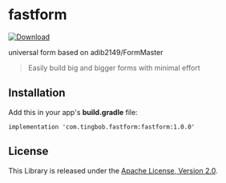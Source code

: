 # fastform
[ ![Download](https://api.bintray.com/packages/tingbob/maven/fastform/images/download.svg) ](https://bintray.com/tingbob/maven/fastform/_latestVersion)

universal form based on adib2149/FormMaster
> Easily build big and bigger forms with minimal effort

## Installation
Add this in your app's **build.gradle** file:
```
implementation 'com.tingbob.fastform:fastform:1.0.0'
```

License
-----------------
This Library is released under the [Apache License, Version 2.0](http://www.apache.org/licenses/LICENSE-2.0).
